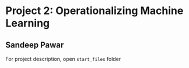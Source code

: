 # Project 2: Operationalizing Machine Learning

## Sandeep Pawar

For project description, open `start_files` folder
